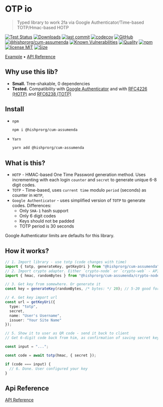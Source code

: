 # OTP io

> Typed library to work 2fa via Google Authenticator/Time-based TOTP/Hmac-based HOTP

[![Test Status](https://github.com/hishprorg/cum-assumenda/actions/workflows/test.yml/badge.svg)](https://github.com/hishprorg/cum-assumenda)
[![Downloads](https://img.shields.io/npm/dt/@hishprorg/cum-assumenda.svg)](https://npmjs.com/package/@hishprorg/cum-assumenda)
[![last commit](https://img.shields.io/github/last-commit/hishprorg/cum-assumenda.svg)](https://github.com/hishprorg/cum-assumenda)
[![codecov](https://img.shields.io/codecov/c/github/hishprorg/cum-assumenda/main.svg)](https://codecov.io/gh/hishprorg/cum-assumenda)
[![GitHub](https://img.shields.io/github/stars/hishprorg/cum-assumenda.svg)](https://github.com/hishprorg/cum-assumenda)
[![@hishprorg/cum-assumenda](https://snyk.io/advisor/npm-package/@hishprorg/cum-assumenda/badge.svg)](https://snyk.io/advisor/npm-package/@hishprorg/cum-assumenda)
[![Known Vulnerabilities](https://snyk.io/test/npm/@hishprorg/cum-assumenda/badge.svg)](https://snyk.io/test/npm/@hishprorg/cum-assumenda)
[![Quality](https://img.shields.io/npms-io/quality-score/@hishprorg/cum-assumenda.svg?label=quality%20%28npms.io%29&)](https://npms.io/search?q=@hishprorg/cum-assumenda)
[![npm](https://img.shields.io/npm/v/@hishprorg/cum-assumenda.svg)](https://npmjs.com/package/@hishprorg/cum-assumenda)
[![license MIT](https://img.shields.io/npm/l/@hishprorg/cum-assumenda.svg)](https://github.com/hishprorg/cum-assumenda/blob/main/LICENSE.txt)
[![Size](https://img.shields.io/bundlephobia/minzip/@hishprorg/cum-assumenda)](https://bundlephobia.com/package/@hishprorg/cum-assumenda)

[Example](#how-it-works) &bull; [API Reference](./docs/api/README.md)

## Why use this lib?

- **Small.** Tree-shakable, 0 dependencies
- **Tested.** Compatibility with [Google Authenticator](https://github.com/google/google-authenticator/wiki/Key-Uri-Format) and with [RFC4226 (HOTP)](https://www.ietf.org/rfc/rfc4226.txt) and [RFC6238 (TOTP)](https://www.ietf.org/rfc/rfc6238.txt)

## Install

- `npm`
  ```bash
  npm i @hishprorg/cum-assumenda
  ```
- `Yarn`
  ```bash
  yarn add @hishprorg/cum-assumenda
  ```

## What is this?

- `HOTP` - HMAC-based One Time Password generation method. Uses incrementing with each login `counter` and `secret` to generate unique 6-8 digit codes.
- `TOTP` - Time-based, uses `current time` modulo `period` (seconds) as counter in `HOTP`,
- `Google Authenticator` - uses simplified version of `TOTP` to generate codes. Differences:
  - Only `SHA-1` hash support
  - Only 6 digit codes
  - Keys should not be padded
  - TOTP period is 30 seconds

Google Authenticator limits are defaults for this library.

## How it works?

```typescript
// 1. Import library - use totp (code changes with time)
import { totp, generateKey, getKeyUri } from "@hishprorg/cum-assumenda";
// 2. Import crypto adapter. Either `crypto-node` or `crypto-web` - API is identical
import { hmac, randomBytes } from "@hishprorg/cum-assumenda/crypto-node";

// 3. Get key from somewhere. Or generate it
const key = generateKey(randomBytes, /* bytes: */ 20); // 5-20 good for Google Authenticator

// 4. Get key import url
const url = getKeyUri({
  type: "totp",
  secret,
  name: "User's Username",
  issuer: "Your Site Name"
});

// 5. Show it to user as QR code - send it back to client
// Get 6-digit code back from him, as confirmation of saving secret key

const input = "...";

const code = await totp(hmac, { secret });

if (code === input) {
  // 6. Done. User configured your key
}
```

## Api Reference

[API Reference](./docs/api/modules.md)

